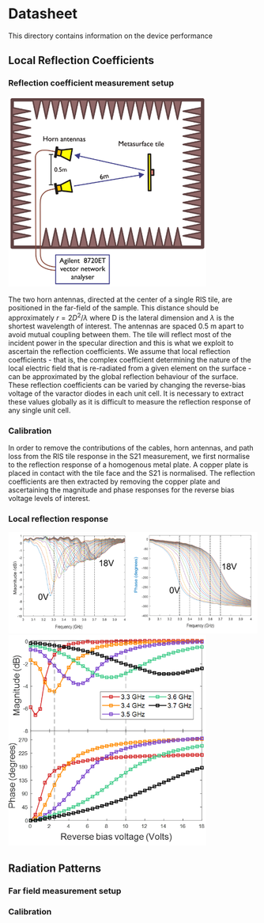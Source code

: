# Datasheet

This directory contains information on the device performance

## Local Reflection Coefficients

### Reflection coefficient measurement setup

<img src="images/refMeasSetup.png" width="400" />

The two horn antennas, directed at the center of a single RIS tile, are positioned in the far-field of the sample. This distance should be approximately $r = 2D^2/\lambda$ where D is the lateral dimension and $\lambda$ is the shortest wavelength of interest. The antennas are spaced 0.5 m apart to avoid mutual coupling between them. The tile will reflect most of the incident power in the specular direction and this is what we exploit to ascertain the reflection coefficients. We assume that local reflection coefficients - that is, the complex coefficient determining the nature of the local electric field that is re-radiated from a given element on the surface - can be approximated by the global reflection behaviour of the surface. These reflection coefficients can be varied by changing the reverse-bias voltage of the varactor diodes in each unit cell. It is necessary to extract these values globally as it is difficult to measure the reflection response of any single unit cell.

### Calibration

In order to remove the contributions of the cables, horn antennas, and path loss from the RIS tile response in the S21 measurement, we first normalise to the reflection response of a homogenous metal plate. A copper plate is placed in contact with the tile face and the S21 is normalised. The reflection coefficients are then extracted by removing the copper plate and ascertaining the magnitude and phase responses for the reverse bias voltage levels of interest.

### Local reflection response

<img src="images/meas_phase_v_frequency.png" width="800" />
<img src="images/meas_phase_v_voltage.png" width="400" />


## Radiation Patterns

### Far field measurement setup

### Calibration
